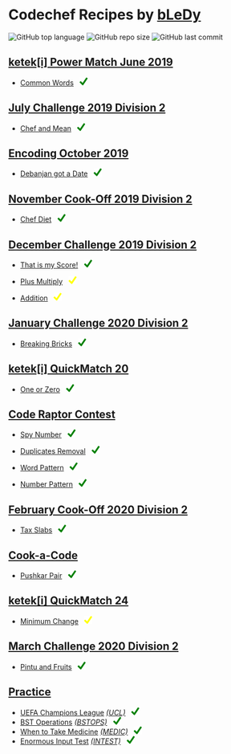 # Codechef Recipes by [bLeDy](https://www.codechef.com/users/bledy)

![GitHub top language](https://img.shields.io/github/languages/top/ibledy/codechef-recipes)
![GitHub repo size](https://img.shields.io/github/repo-size/ibledy/codechef-recipes)
![GitHub last commit](https://img.shields.io/github/last-commit/ibledy/codechef-recipes)


## [ketek[i] Power Match June 2019](https://www.codechef.com/KQ162019)

- [Common Words](KQ162019/common-words/main.py) &nbsp; ![green_check]

## [July Challenge 2019 Division 2](https://www.codechef.com/JULY19B)

- [Chef and Mean](JULY19B/chef-and-mean/main.py) &nbsp; ![green_check]

## [Encoding October 2019](https://www.codechef.com/ENOC2019)

- [Debanjan got a Date](ENOC2019/debanjan-got-a-date/main.py) &nbsp; ![green_check]

## [November Cook-Off 2019 Division 2](https://www.codechef.com/COOK112B)

- [Chef Diet](COOK112B/chef-diet/main.py) &nbsp; ![green_check]

## [December Challenge 2019 Division 2](https://www.codechef.com/DEC19B)

- [That is my Score!](DEC19B/that-is-my-score/main.py) &nbsp; ![green_check]

- [Plus Multiply](DEC19B/plus-multiply/main.py) &nbsp; ![yellow_check]

- [Addition](DEC19B/addition/main.py) &nbsp; ![yellow_check]

## [January Challenge 2020 Division 2](https://www.codechef.com/JAN20B)

- [Breaking Bricks](JAN20B/breaking-bricks/main.py) &nbsp; ![green_check]

## [ketek[i] QuickMatch 20](https://www.codechef.com/QM202020)

- [One or Zero](QM202020/one-or-zero/main.py) &nbsp; ![green_check]

## [Code Raptor Contest](https://www.codechef.com/CRPC2020)

- [Spy Number](CRPC2020/spy-number/main.py) &nbsp; ![green_check]

- [Duplicates Removal](CRPC2020/duplicates-removal/main.py) &nbsp; ![green_check]

- [Word Pattern](CRPC2020/word-pattern/main.py) &nbsp; ![green_check]

- [Number Pattern](CRPC2020/number-pattern/main.py) &nbsp; ![green_check]

## [February Cook-Off 2020 Division 2](https://www.codechef.com/COOK115B)

- [Tax Slabs](COOK115B/tax-slabs/main.py) &nbsp; ![green_check]

## [Cook-a-Code](https://www.codechef.com/CACD2020)

- [Pushkar Pair](CACD2020/pushkar-pair/main.py) &nbsp; ![green_check]

## [ketek[i] QuickMatch 24](https://www.codechef.com/QM242020)

- [Minimum Change](QM242020/minimum-change/main.py) &nbsp; ![yellow_check]

## [March Challenge 2020 Division 2](https://www.codechef.com/MARCH20B)

- [Pintu and Fruits](MARCH20B/pintu-and-fruits/main.py) &nbsp; ![green_check]


## [Practice](https://www.codechef.com/problems/school)

- [UEFA Champions League](PRACTICE/uefa-champions-league/main.py) [*(UCL)*](https://www.codechef.com/problems/UCL) &nbsp; ![green_check]
- [BST Operations](PRACTICE/bst-operations/main.py) [*(BSTOPS)*](https://www.codechef.com/problems/BSTOPS) &nbsp; ![green_check]
- [When to Take Medicine](PRACTICE/when-to-take-medicine/main.py) [*(MEDIC)*](https://www.codechef.com/problems/MEDIC) &nbsp; ![green_check]
- [Enormous Input Test](PRACTICE/enormous-input-test/main.py) [*(INTEST)*](https://www.codechef.com/problems/INTEST) &nbsp; ![green_check]

[yellow_check]: assets/yellow_check.png "Partially Solved"
[green_check]: assets/green_check.png "Fully Solved"
